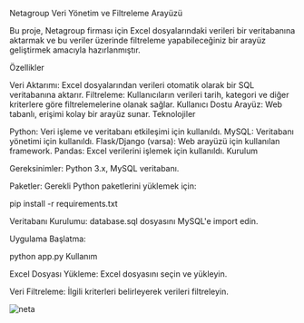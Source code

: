 Netagroup Veri Yönetim ve Filtreleme Arayüzü

Bu proje, Netagroup firması için Excel dosyalarındaki verileri bir veritabanına aktarmak ve bu veriler üzerinde filtreleme yapabileceğiniz bir arayüz geliştirmek amacıyla hazırlanmıştır.

Özellikler

Veri Aktarımı: Excel dosyalarından verileri otomatik olarak bir SQL veritabanına aktarır.
Filtreleme: Kullanıcıların verileri tarih, kategori ve diğer kriterlere göre filtrelemelerine olanak sağlar.
Kullanıcı Dostu Arayüz: Web tabanlı, erişimi kolay bir arayüz sunar.
Teknolojiler

Python: Veri işleme ve veritabanı etkileşimi için kullanıldı.
MySQL: Veritabanı yönetimi için kullanıldı.
Flask/Django (varsa): Web arayüzü için kullanılan framework.
Pandas: Excel verilerini işlemek için kullanıldı.
Kurulum

Gereksinimler: Python 3.x, MySQL veritabanı.

Paketler: Gerekli Python paketlerini yüklemek için:

pip install -r requirements.txt

Veritabanı Kurulumu: database.sql dosyasını MySQL'e import edin.

Uygulama Başlatma:

python app.py
Kullanım

Excel Dosyası Yükleme: Excel dosyasını seçin ve yükleyin.

Veri Filtreleme: İlgili kriterleri belirleyerek verileri filtreleyin.

![neta](https://github.com/user-attachments/assets/ef8a2c35-edb3-434f-86fe-6cddb389d304)
